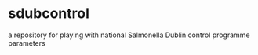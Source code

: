 # sdubcontrol
a repository for playing with national Salmonella Dublin control programme parameters
